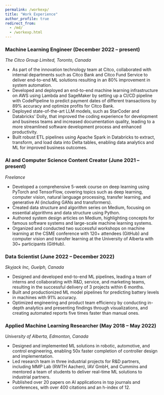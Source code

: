 ```yaml
---
permalink: /workexp/
title: "Work Experience"
author_profile: true
redirect_from:
  - /md/
  - /workexp.html
---
```


### Machine Learning Engineer (December 2022 – present)

_The Citco Group Limited, Toronto, Canada_

- As part of the innovation technology team at Citco, collaborated with internal departments such as Citco Bank and Citco Fund Service to deliver end-to-end ML solutions resulting in an 80% improvement in system automation.
- Developed and deployed an end-to-end machine learning infrastructure on AWS using Lambda and SageMaker by setting up a CI/CD pipeline with CodePipeline to predict payment dates of different transactions by 89% accuracy and optimize profits for Citco Bank.
- Deployed state-of-the-art LLM models, such as StarCoder and Databricks' Dolly, that improved the coding experience for development and business teams and increased documentation quality, leading to a more streamlined software development process and enhanced productivity.
- Built robust ETL pipelines using Apache Spark in Databricks to extract, transform, and load data into Delta tables, enabling data analytics and ML for improved business outcomes.

### AI and Computer Science Content Creator (June 2021 – present)

_Freelance_

- Developed a comprehensive 5-week course on deep learning using PyTorch and TensorFlow, covering topics such as deep learning, computer vision, natural language processing, transfer learning, and generative AI (including GANs and transformers).
- Created data structure and algorithm series on Medium, focusing on essential algorithms and data structure using Python.
- Authored system design articles on Medium, highlighting concepts for famous software systems and large-scale machine learning systems.
- Organized and conducted two successful workshops on machine learning at the CSME conference with 120+ attendees (GitHub) and computer vision and transfer learning at the University of Alberta with 30+ participants (GitHub).

### Data Scientist (June 2022 – December 2022)

_Skyjack Inc, Guelph, Canada_

- Designed and developed end-to-end ML pipelines, leading a team of interns and collaborating with R&D, service, and marketing teams, resulting in the successful delivery of 3 projects within 6 months.
- Built and productionized ML model pipelines for predicting battery levels in machines with 91% accuracy.
- Optimized engineering and product team efficiency by conducting in-depth analytics and presenting findings through visualizations, and creating automated reports five times faster than manual ones.

### Applied Machine Learning Researcher (May 2018 – May 2022)

_University of Alberta, Edmonton, Canada_

- Designed and implemented ML solutions in robotic, automotive, and control engineering, enabling 50x faster completion of controller design and implementation.
- Led research team in three industrial projects for R&D partners, including MMP Lab (RWTH Aachen), IAV GmbH, and Cummins and mentored a team of students to deliver real-time ML solutions to industrial partners.
- Published over 20 papers on AI applications in top journals and conferences, with over 400 citations and an h-index of 12.
